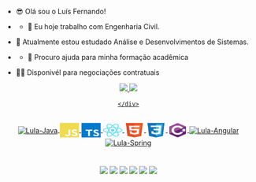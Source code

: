- 😎 Olá sou o Luís Fernando!

- - 🔭 Eu hoje trabalho com Engenharia Civil.
- 🏢 Atualmente estou estudado Análise e Desenvolvimentos de Sistemas.
- - 🤔 Procuro ajuda para minha formação acadêmica
- 🐱‍👤 Disponivél para negociações contratuais

<div align="center">
  <a href="https://github.com/LuisFNascimento">
  <img height="150em" src="https://github-readme-stats.vercel.app/api?username=LuisFNascimento&show_icons=true&theme=dark&include_all_commits=true&count_private=true"/>
  <img height="150em" src="https://github-readme-stats.vercel.app/api/top-langs/?username=LuisFNascimento&layout=compact&langs_count=7&theme=dark"/>
    
    </div>
<div style="display: inline_block"><br>
  <img align="center" alt="Lula-Java" height="40" width="50" src="https://cdn.jsdelivr.net/gh/devicons/devicon/icons/java/java-plain.svg">
  <img align="center" alt="Rafa-Js" height="30" width="40" src="https://raw.githubusercontent.com/devicons/devicon/master/icons/javascript/javascript-plain.svg">
  <img align="center" alt="Rafa-Ts" height="30" width="40" src="https://raw.githubusercontent.com/devicons/devicon/master/icons/typescript/typescript-plain.svg">
  <img align="center" alt="Rafa-React" height="30" width="40" src="https://raw.githubusercontent.com/devicons/devicon/master/icons/react/react-original.svg">
  <img align="center" alt="Rafa-HTML" height="30" width="40" src="https://raw.githubusercontent.com/devicons/devicon/master/icons/html5/html5-original.svg">
  <img align="center" alt="Rafa-CSS" height="30" width="40" src="https://raw.githubusercontent.com/devicons/devicon/master/icons/css3/css3-original.svg">
  <img align="center" alt="Rafa-Csharp" height="30" width="40" src="https://raw.githubusercontent.com/devicons/devicon/master/icons/csharp/csharp-original.svg">
  <img align="center" alt="Lula-Angular" height="30" wight="40" src="https://cdn.jsdelivr.net/gh/devicons/devicon/icons/angularjs/angularjs-original.svg">
  <img align="center" alt="Lula-Spring" height="40" wight="50" src="https://cdn.jsdelivr.net/gh/devicons/devicon/icons/spring/spring-original-wordmark.svg">
          
  
</div>
  
 #
  
<div> 
  <a href="https://www.youtube.com/watch?v=B6iuIssVqRA" target="_blank"><img src="https://img.shields.io/badge/YouTube-FF0000?style=for-the-badge&logo=youtube&logoColor=white" target="_blank"></a>
  <a href="https://instagram.com/l.fernando.nascimento" target="_blank"><img src="https://img.shields.io/badge/-Instagram-%23E4405F?style=for-the-badge&logo=instagram&logoColor=white" target="_blank"></a>
 	<a href="https://www.twitch.tv/" target="_blank"><img src="https://img.shields.io/badge/Twitch-9146FF?style=for-the-badge&logo=twitch&logoColor=white" target="_blank"></a>
 <a href="https://discord.gg" target="_blank"><img src="https://img.shields.io/badge/Discord-7289DA?style=for-the-badge&logo=discord&logoColor=white" target="_blank"></a> 
  <a href = "mailto:luisfernandonascimentopro@gmail.com"><img src="https://img.shields.io/badge/-Gmail-%23333?style=for-the-badge&logo=gmail&logoColor=white" target="_blank"></a>
  <a href="https://www.linkedin.com/in/luís-fernando-nascimento-20485a1b0" target="_blank"><img src="https://img.shields.io/badge/-LinkedIn-%230077B5?style=for-the-badge&logo=linkedin&logoColor=white" target="_blank"></a> 
 
          
 
 
